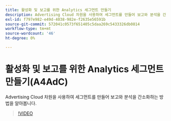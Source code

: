 ```yaml
---
title: 활성화 및 보고를 위한 Analytics 세그먼트 만들기
description: Advertising Cloud 차원을 사용하여 세그먼트를 만들어 보고와 분석을 간소화하는 방법을 알아봅니다.
exl-id: f797e982-e49d-4038-982e-f2635e56591b
source-git-commit: 572041c0573f651405c5daa269c5433326db0814
workflow-type: tm+mt
source-wordcount: '46'
ht-degree: 0%

---
```


# 활성화 및 보고를 위한 Analytics 세그먼트 만들기(A4AdC)

Advertising Cloud 차원을 사용하여 세그먼트를 만들어 보고와 분석을 간소화하는 방법을 알아봅니다.

>[!VIDEO](https://video.tv.adobe.com/v/33916)
